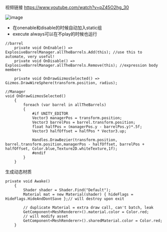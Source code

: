 视频链接 https://www.youtube.com/watch?v=pZ45O2hg_30
 
![image](https://user-images.githubusercontent.com/29577919/169755513-dbdb70e2-f220-4182-809d-0dfffb943d4a.png)
- 在onenable和disable的时候自动加入static组
- execute always可以在不play的时候也运行

```
//barrel
    private void OnEnable() => ExplosiveBarrelManager.allTheBarrels.Add(this); //use this to automate, very useful!
    private void OnDisable() => ExplosiveBarrelManager.allTheBarrels.Remove(this); //expression body members

    private void OnDrawGizmosSelected() => Gizmos.DrawWireSphere(transform.position, radius);
```
```
//Manager
void OnDrawGizmosSelected()
    {
        foreach (var barrel in allTheBarrels)
        {
            #if UNITY_EDITOR
            Vector3 managerPos = transform.position;
            Vector3 barrelPos = barrel.transform.position;
            float halfPos = (managerPos.y - barrelPos.y)*.5f;
            Vector3 halfOffset = halfPos * Vector3.up;

            Handles.DrawBezier(transform.position, barrel.transform.position,managerPos - halfOffset, barrelPos + halfOffset, Color.blue,Texture2D.whiteTexture,1f);
            #endif
        }
    }
```
生成动态材质
```
private void Awake()
    {
        Shader shader = Shader.Find("Default");
        Material mat = new Material(shader) { hideFlags = HideFlags.HideAndDontSave };// will destroy upon exit
        
        // duplicate Material = extra draw call, can't batch, leak
        GetComponent<MeshRenderer>().material.color = Color.red;
        // will modify asset
        GetComponent<MeshRenderer>().sharedMaterial.color = Color.red;
    }
```

